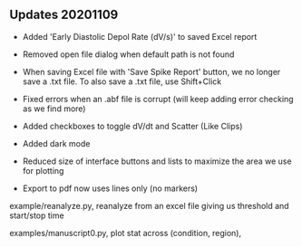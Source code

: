 
## Updates 20201109

- Added 'Early Diastolic Depol Rate (dV/s)' to saved Excel report
- Removed open file dialog when default path is not found
- When saving Excel file with 'Save Spike Report' button, we no longer save a .txt file. To also save a .txt file, use Shift+Click
- Fixed  errors when an .abf file is corrupt (will keep adding error checking as we find more)
- Added checkboxes to toggle dV/dt and Scatter (Like Clips)

- Added dark mode
- Reduced size of interface buttons and lists to maximize the area we use for plotting
- Export to pdf now uses lines only (no markers)

example/reanalyze.py, reanalyze from an excel file giving us threshold and start/stop time

examples/manuscript0.py, plot stat across (condition, region),
